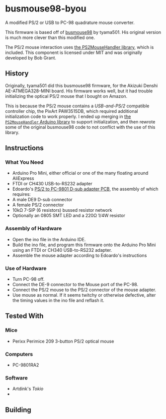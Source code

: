 # busmouse98-byou
A modified PS/2 or USB to PC-98 quadrature mouse converter.

This firmware is based off of [busmouse98](https://github.com/tyama501/ps2busmouse98) by tyama501. His original version is much more clever than this modified one.

The PS/2 mouse interaction uses [the PS2MouseHandler library](https://github.com/getis/Arduino-PS2-Mouse-Handler), which is included. This component is licensed under MIT and was originally developed by Bob Grant.

## History
Originally, tyama501 did this busmouse98 firmware, for the Akizuki Denshi AE-ATMEGA328-MINI board. His firmware works well, but it had trouble initializing the optical PS/2 mouse that I bought on Amazon.

This is because the PS/2 mouse contains a _USB-and-PS/2_ compatible controller chip, the PixArt PAW3515DB, which required additional initialization code to work properly. I ended up merging in [the `PS2MouseHandler` Arduino library](https://github.com/getis/Arduino-PS2-Mouse-Handler) to support initialization, and then rewrote some of the original busmouse98 code to not conflict with the use of this library.

## Instructions
### What You Need
 - Arduino Pro Mini, either official or one of the many floating around AliExpress
 - FTDI or CH430 USB-to-RS232 adapter
 - Edoardo's [PS/2 to PC-9801 D-sub adapter PCB](https://www.pcbway.com/project/shareproject/NEC_PC_98xx_serial_mouse_adapter_from_PS_2_Mini_DIN_6_USB_A_to_DE_9_Standard_32bc41de.html), the assembly of which requires:
  - A male DE9 D-sub connector
  - A female PS/2 connector
  - 10kΩ 7-SIP (6 resistors) bussed resistor network
  - Optionally an 0805 SMT LED and a 220Ω 1/4W resistor

### Assembly of Hardware
 - Open the ino file in the Arduino IDE.
 - Build the ino file, and program this firmware onto the Arduino Pro Mini using an FTDI or CH340 USB-to-RS232 adapter.
 - Assemble the mouse adapter according to Edoardo's instructions

### Use of Hardware
 - Turn PC-98 off.
 - Connect the DE-9 connector to the Mouse port of the PC-98.
 - Connect the PS/2 mouse to the PS/2 connector of the mouse adapter.
 - Use mouse as normal. If it seems twitchy or otherwise defective, alter the timing values in the ino file and reflash it.

## Tested With
### Mice
 - Perixx Perimice 209 3-button PS/2 optical mouse

### Computers
 - PC-9801RA2

### Software
 - Artdink's _Tokio_
 - 
## Building
